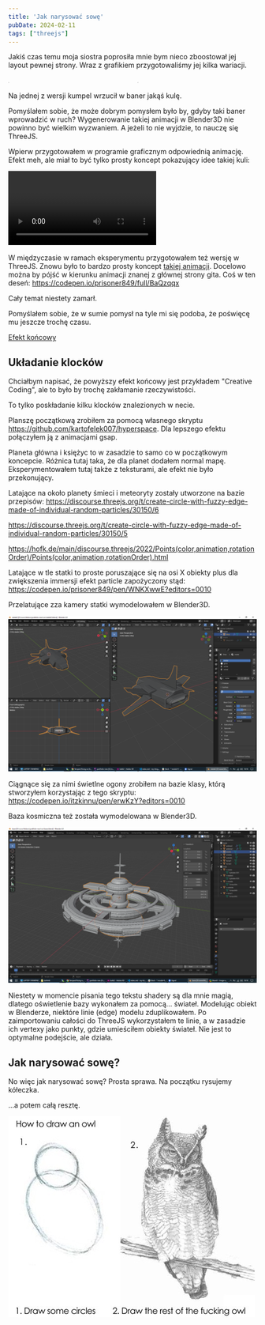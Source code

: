 ```yaml
---
title: 'Jak narysować sowę'
pubDate: 2024-02-11
tags: ["threejs"]
---
```


Jakiś czas temu moja siostra poprosiła mnie bym nieco zboostował jej layout pewnej strony.
Wraz z grafikiem przygotowaliśmy jej kilka wariacji.

<style>
  .images-2 {
    display: grid;
    grid-template-columns: 1fr 1fr;
    gap: 20px;
  }
  .images-2 img {
    border: 1px solid #ddd;
  }
</style>
<div class="images-2">
  <a href="/blog/jak-narysowac-sowe/lay1.jpg"><img src="/blog/jak-narysowac-sowe/lay1.jpg" class="img-border" alt=""></a>
  <a href="/blog/jak-narysowac-sowe/lay2.jpg"><img src="/blog/jak-narysowac-sowe/lay2.jpg" class="img-border" alt=""></a>
</div>

Na jednej z wersji kumpel wrzucił w baner jakąś kulę.

Pomyślałem sobie, że może dobrym pomysłem było by, gdyby taki baner wprowadzić w ruch? Wygenerowanie takiej animacji w Blender3D nie powinno być wielkim wyzwaniem. A jeżeli to nie wyjdzie, to nauczę się ThreeJS.

Wpierw przygotowałem w programie graficznym odpowiednią animację. Efekt meh, ale miał to być tylko prosty koncept pokazujący idee takiej kuli:

<video controls mute>
  <source src="/blog/jak-narysowac-sowe/test0001.mp4">
</video>

W międzyczasie w ramach eksperymentu przygotowałem też wersję w ThreeJS. Znowu było to bardzo prosty koncept <a href="/blog/jak-narysowac-sowe/demo/index.html" target="_blank">takiej animacji</a>. Docelowo można by pójść w kierunku animacji znanej z głównej strony gita. Coś w ten deseń: https://codepen.io/prisoner849/full/BaQzqqx

Cały temat niestety zamarł.

Pomyślałem sobie, że w sumie pomysł na tyle mi się podoba, że poświęcę mu jeszcze trochę czasu.

<a href="https://portfolio.domanart.pl" target="_blank" class="demo">Efekt końcowy</a>

## Układanie klocków
Chciałbym napisać, że powyższy efekt końcowy jest przykładem "Creative Coding", ale to było by trochę zakłamanie rzeczywistości.

To tylko poskładanie kilku klocków znalezionych w necie.

Planszę początkową zrobiłem za pomocą własnego skryptu https://github.com/kartofelek007/hyperspace. Dla lepszego efektu połączyłem ją z animacjami gsap.

Planeta główna i księżyc to w zasadzie to samo co w początkowym koncepcie. Różnica tutaj taka, że dla planet dodałem normal mapę. Eksperymentowałem tutaj także z teksturami, ale efekt nie było przekonujący.

Latające na około planety śmieci i meteoryty zostały utworzone na bazie  przepisów: https://discourse.threejs.org/t/create-circle-with-fuzzy-edge-made-of-individual-random-particles/30150/6

https://discourse.threejs.org/t/create-circle-with-fuzzy-edge-made-of-individual-random-particles/30150/5

https://hofk.de/main/discourse.threejs/2022/Points(color,animation,rotationOrder)/Points(color,animation,rotationOrder).html

Latające w tle statki to proste poruszające się na osi X obiekty plus dla zwiększenia immersji efekt particle zapożyczony stąd: https://codepen.io/prisoner849/pen/WNKXwwE?editors=0010

Przelatujące zza kamery statki wymodelowałem w Blender3D.

![](./ship.png)

Ciągnące się za nimi świetlne ogony zrobiłem na bazie klasy, którą stworzyłem korzystając z tego skryptu: https://codepen.io/itzkinnu/pen/erwKzY?editors=0010

Baza kosmiczna też została wymodelowana w Blender3D.

![](./baza.png)

Niestety w momencie pisania tego tekstu shadery są dla mnie magią, dlatego oświetlenie bazy wykonałem za pomocą... świateł. Modelując obiekt w Blenderze, niektóre linie (edge) modelu zduplikowałem. Po zaimportowaniu całości do ThreeJS wykorzystałem te linie, a w zasadzie ich vertexy jako punkty, gdzie umieściłem obiekty świateł. Nie jest to optymalne podejście, ale działa.


## Jak narysować sowę?

No więc jak narysować sowę? Prosta sprawa. Na początku rysujemy kółeczka.

...a potem całą resztę.

![](./how-to-draw-an-owl.jpg)



